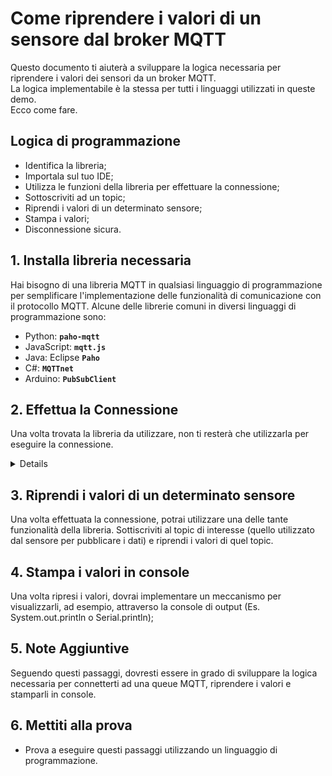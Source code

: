 # Come riprendere i valori di un sensore dal broker MQTT

Questo documento ti aiuterà a sviluppare la logica necessaria per riprendere i valori dei sensori da un broker MQTT.<br>
La logica implementabile è la stessa per tutti i linguaggi utilizzati in queste demo. <br>
Ecco come fare.<br>

## Logica di programmazione

- Identifica la libreria;
- Importala sul tuo IDE; 
- Utilizza le funzioni della libreria per effettuare la connessione; 
- Sottoscriviti ad un topic;
- Riprendi i valori di un determinato sensore; 
- Stampa i valori;
- Disconnessione sicura.

## 1. Installa libreria necessaria

Hai bisogno di una libreria MQTT in qualsiasi linguaggio di programmazione per semplificare l'implementazione delle funzionalità di comunicazione con il protocollo MQTT.
Alcune delle librerie comuni in diversi linguaggi di programmazione sono: 
- Python: **`paho-mqtt`**
- JavaScript: **`mqtt.js`**
- Java: Eclipse **`Paho`**
- C#: **`MQTTnet`**
- Arduino: **`PubSubClient`**

## 2. Effettua la Connessione

Una volta trovata la libreria da utilizzare, non ti resterà che utilizzarla per eseguire la connessione.<details>
- Definisci i dettagli del Broker MQTT (Indirizzo IP e porta);
- Inizializza un oggetto MQTT client nel modo in cui lo richiede la libreria che stai utilizzando;
- Implementa una funzione di connessione al broker MQTT;
- Aggiungi la logica per la sottiscrizione al topic di interesse;
- Avvio del loop per mantenere la connessione al broker.</details> 

## 3. Riprendi i valori di un determinato sensore

Una volta effettuata la connessione, potrai utilizzare una delle tante funzionalità della libreria. 
Sottiscriviti al topic di interesse (quello utilizzato dal sensore per pubblicare i dati) e riprendi i valori di quel topic. 

## 4. Stampa i valori in console

Una volta ripresi i valori, dovrai implementare un meccanismo per visualizzarli, ad esempio, attraverso la console di output (Es. System.out.println o Serial.println);

## 5. Note Aggiuntive

Seguendo questi passaggi, dovresti essere in grado di sviluppare la logica necessaria per connetterti ad una queue MQTT, riprendere i valori e stamparli in console.

## 6. Mettiti alla prova

- Prova a eseguire questi passaggi utilizzando un linguaggio di programmazione. 
